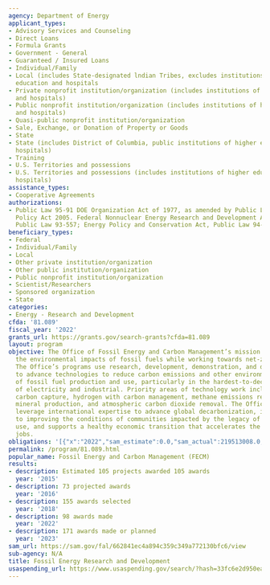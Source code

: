 ```yaml
---
agency: Department of Energy
applicant_types:
- Advisory Services and Counseling
- Direct Loans
- Formula Grants
- Government - General
- Guaranteed / Insured Loans
- Individual/Family
- Local (includes State-designated lndian Tribes, excludes institutions of higher
  education and hospitals
- Private nonprofit institution/organization (includes institutions of higher education
  and hospitals)
- Public nonprofit institution/organization (includes institutions of higher education
  and hospitals)
- Quasi-public nonprofit institution/organization
- Sale, Exchange, or Donation of Property or Goods
- State
- State (includes District of Columbia, public institutions of higher education and
  hospitals)
- Training
- U.S. Territories and possessions
- U.S. Territories and possessions (includes institutions of higher education and
  hospitals)
assistance_types:
- Cooperative Agreements
authorizations:
- Public Law 95-91 DOE Organization Act of 1977, as amended by Public Law 109-58 Energy
  Policy Act 2005. Federal Nonnuclear Energy Research and Development Act of 1974,
  Public Law 93-557; Energy Policy and Conservation Act, Public Law 94-163.
beneficiary_types:
- Federal
- Individual/Family
- Local
- Other private institution/organization
- Other public institution/organization
- Public nonprofit institution/organization
- Scientist/Researchers
- Sponsored organization
- State
categories:
- Energy - Research and Development
cfda: '81.089'
fiscal_year: '2022'
grants_url: https://grants.gov/search-grants?cfda=81.089
layout: program
objective: The Office of Fossil Energy and Carbon Management’s mission is to minimize
  the environmental impacts of fossil fuels while working towards net-zero emissions.
  The Office’s programs use research, development, demonstration, and deployment approaches
  to advance technologies to reduce carbon emissions and other environmental impacts
  of fossil fuel production and use, particularly in the hardest-to-decarbonize sectors
  of electricity and industrial. Priority areas of technology work include point-source
  carbon capture, hydrogen with carbon management, methane emissions reduction, critical
  mineral production, and atmospheric carbon dioxide removal. The Office works to
  leverage international expertise to advance global decarbonization, is committed
  to improving the conditions of communities impacted by the legacy of fossil fuel
  use, and supports a healthy economic transition that accelerates the growth of good-paying
  jobs.
obligations: '[{"x":"2022","sam_estimate":0.0,"sam_actual":219513008.0,"usa_spending_actual":219515038.02},{"x":"2023","sam_estimate":120769619.0,"sam_actual":0.0,"usa_spending_actual":477680713.48},{"x":"2024","sam_estimate":0.0,"sam_actual":0.0,"usa_spending_actual":1003805180.93}]'
permalink: /program/81.089.html
popular_name: Fossil Energy and Carbon Management (FECM)
results:
- description: Estimated 105 projects awarded 105 awards
  year: '2015'
- description: 73 projected awards
  year: '2016'
- description: 155 awards selected
  year: '2018'
- description: 98 awards made
  year: '2022'
- description: 171 awards made or planned
  year: '2023'
sam_url: https://sam.gov/fal/662841ec4a894c359c349a772130bfc6/view
sub-agency: N/A
title: Fossil Energy Research and Development
usaspending_url: https://www.usaspending.gov/search/?hash=33fc6e2d950ea8bb7b4c5c0a6805392e
---
```

